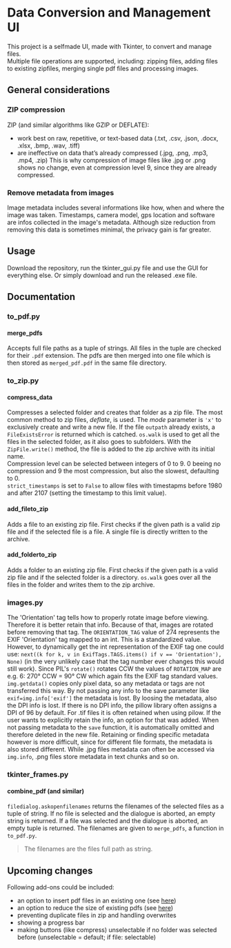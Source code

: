 # Data Conversion and Management UI

This project is a selfmade UI, made with Tkinter, to convert and manage files.  
Multiple file operations are supported, including: zipping files, adding files to existing zipfiles, merging single pdf files and processing images.

## General considerations

### ZIP compression

ZIP (and similar algorithms like GZIP or DEFLATE):
* work best on raw, repetitive, or text-based data (.txt, .csv, .json, .docx, .xlsx, .bmp, .wav, .tiff)
* are ineffective on data that’s already compressed (.jpg, .png, .mp3, .mp4, .zip)
This is why compression of image files like .jpg or .png shows no change, even at compression level 9, since they are already compressed.

### Remove metadata from images

Image metadata includes several informations like how, when and where the image was taken. Timestamps, camera model, gps location and software are infos collected in the image's metadata. 
Although size reduction from removing this data is sometimes minimal, the privacy gain is far greater.

## Usage

Download the repository, run the tkinter_gui.py file and use the GUI for everything else.
Or simply download and run the released .exe file.

## Documentation

### to_pdf.py

#### merge_pdfs

Accepts full file paths as a tuple of strings. All files in the tuple are checked for their `.pdf` extension. The pdfs are then merged into one file which is then stored as `merged_pdf.pdf` in the same file directory. 

### to_zip.py

#### compress_data

Compresses a selected folder and creates that folder as a zip file. The most common method to zip files, *deflate*, is used. The *mode* parameter is `'x'` to exclusively create and write a new file. If the file `outpath` already exists, a `FileExistsError` is returned which is catched.
`os.walk` is used to get all the files in the selected folder, as it also goes to subfolders. With the `ZipFile.write()` method, the file is added to the zip archive with its initial name.  
Compression level can be selected between integers of 0 to 9. 0 beeing no compression and 9 the most compression, but also the slowest, defaulting to 0.   
`strict_timestamps` is set to `False` to allow files with timestapms before 1980 and after 2107 (setting the timestamp to this limit value).  

#### add_fileto_zip

Adds a file to an existing zip file. First checks if the given path is a valid zip file and if the selected file is a file. A single file is directly written to the archive.

#### add_folderto_zip

Adds a folder to an existing zip file. First checks if the given path is a valid zip file and if the selected folder is a directory. `os.walk` goes over all the files in the folder and writes them to the zip archive.  

### images.py

The 'Orientation' tag tells how to properly rotate image before viewing. Therefore it is better retain that info. Because of that, images are rotated before removing that tag. The `ORIENTATION_TAG` value of 274 represents the EXIF 'Orientation' tag mapped to an int. This is a standardized value. However, to dynamically get the int representation of the EXIF tag one could use: `next((k for k, v in ExifTags.TAGS.items() if v == 'Orientation'), None)` (in the very unlikely case that the tag number ever changes this would still work). Since PIL's `rotate()` rotates CCW the values of `ROTATION_MAP` are e.g. 6: 270° CCW = 90° CW which again fits the EXIF tag standard values.
`img.getdata()` copies only pixel data, so any metadata or tags are not transferred this way. By not passing any info to the save parameter like `exif=img.info['exif']` the metadata is lost.
By loosing the metadata, also the DPI info is lost. If there is no DPI info, the pillow library often assigns a DPI of 96 by default. For .tif files it is often retained when using pilow. If the user wants to explicitly retain the info, an option for that was added.
When not passing metadata to the `save` function, it is automatically omitted and therefore deleted in the new file. Retaining or finding specific metadata however is more difficult, since for different file formats, the metadata is also stored different. While .jpg files metadata can often be accessed via `img.info`, .png files store metadata in text chunks and so on.

### tkinter_frames.py

#### combine_pdf (and similar)

`filedialog.askopenfilenames` returns the filenames of the selected files as a tuple of string. If no file is selected and the dialogue is aborted, an empty string is returned. If a file was selected and the dialogue is aborted, an empty tuple is returned. The filenames are given to `merge_pdfs`, a function in `to_pdf.py`.
> The filenames are the files full path as string.

## Upcoming changes

Following add-ons could be included:

* an option to insert pdf files in an existing one (see [here](https://pypdf.readthedocs.io/en/stable/user/merging-pdfs.html))
* an option to reduce the size of existing pdfs (see [here](https://pypdf.readthedocs.io/en/stable/user/file-size.html))
* preventing duplicate files in zip and handling overwrites 
* showing a progress bar
* making buttons (like compress) unselectable if no folder was selected before (unselectable = default; if file: selectable) 
